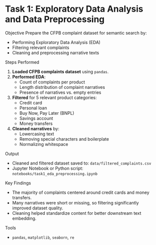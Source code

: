 
Task 1: Exploratory Data Analysis and Data Preprocessing
========================================================
Objective
Prepare the CFPB complaint dataset for semantic search by:
- Performing Exploratory Data Analysis (EDA)
- Filtering relevant complaints
- Cleaning and preprocessing narrative texts

 Steps Performed
1. **Loaded CFPB complaints dataset** using `pandas`.
2. **Performed EDA**:
   - Count of complaints per product
   - Length distribution of complaint narratives
   - Presence of narratives vs. empty entries
3. **Filtered** for 5 relevant product categories:
   - Credit card
   - Personal loan
   - Buy Now, Pay Later (BNPL)
   - Savings account
   - Money transfers
4. **Cleaned narratives** by:
   - Lowercasing text
   - Removing special characters and boilerplate
   - Normalizing whitespace

Output
- Cleaned and filtered dataset saved to: `data/filtered_complaints.csv`
- Jupyter Notebook or Python script: `notebooks/task1_eda_preprocessing.ipynb`

Key Findings
- The majority of complaints centered around credit cards and money transfers.
- Many narratives were short or missing, so filtering significantly improved dataset quality.
- Cleaning helped standardize content for better downstream text embedding.

Tools
- `pandas`, `matplotlib`, `seaborn`, `re`
